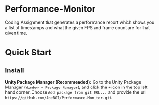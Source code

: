# Performance-Monitor
Coding Assignment that generates a performance report which shows you a list of timestamps and what the given FPS and frame count are for that given time. 

# Quick Start

## Install

**Unity Package Manager (Recommended):**
Go to the Unity Package Manager (`Window > Package Manager`), and click the `+` icon in the top left hand corner. Choose `Add package from git URL...` and provide the url `https://github.com/AceBGI/Performance-Monitor.git`.
